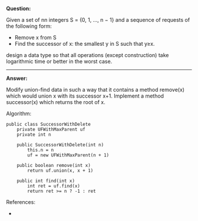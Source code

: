 **Question:**

Given a set of nn integers S = {0, 1, ..., n − 1} and a sequence of requests of the following form:
    
+ Remove x from S
+ Find the successor of x: the smallest y in S such that y≥x.
          
design a data type so that all operations (except construction)  take logarithmic time or better in the worst case.

---

**Answer:**

Modify union-find data in such a way that it contains a method remove(x) which would union x with its successor x+1. Implement a method successor(x) which returns the root of x.

Algorithm:
    
    public class SuccessorWithDelete 
        private UFWithMaxParent uf
        private int n

        public SuccessorWithDelete(int n) 
            this.n = n
            uf = new UFWithMaxParent(n + 1)

        public boolean remove(int x) 
            return uf.union(x, x + 1)

        public int find(int x) 
            int ret = uf.find(x)
            return ret >= n ? -1 : ret

References:

+ []()
